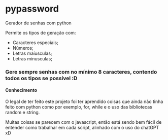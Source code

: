 # pypassword
Gerador de senhas com python

Permite os tipos de geração com:
- Caracteres especiais;
- Números;
- Letras maíusculas;
- Letras minusculas;

### Gere sempre senhas com no mínimo 8 caracteres, contendo todos os tipos se possível :D

#### Conhecimento
O legal de ter feito este projeto foi ter aprendido coisas que ainda não tinha feito com python como por exemplo, for, while e o uso das bibliotecas random e string.

Muitas coisas se parecem com o javascript, então está sendo bem fácil de entender como trabalhar em cada script, alinhado com o uso do chatGPT xD